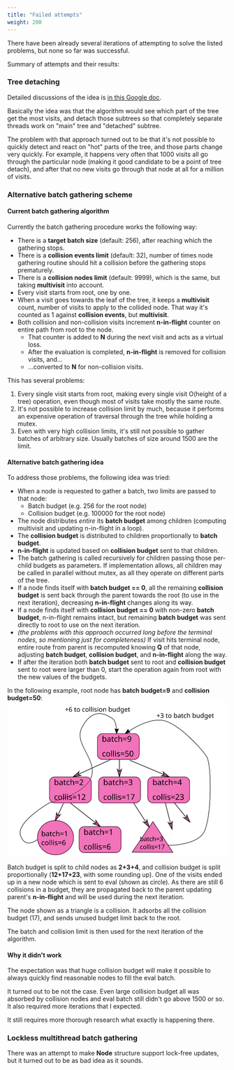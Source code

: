 ```yaml
---
title: "Failed attempts"
weight: 200
---
```


There have been already several iterations of attempting to solve the listed problems, but none so far was successful.

Summary of attempts and their results:

### Tree detaching

Detailed discussions of the idea is [in this Google doc](https://docs.google.com/document/d/16Y5ZeLje8CswAhbIQ-upMWwrDEl4K6aUQu1BU1gW1Eg/edit).

Basically the idea was that the algorithm would see which part of the tree get the most visits, and detach those subtrees so that completely separate threads work on "main" tree and "detached" subtree.

The problem with that approach turned out to be that it's not possible to quickly detect and react on "hot" parts of the tree, and those parts change very quickly. For example, it happens very often that 1000 visits all go through the particular node (making it good candidate to be a point of tree detach), and after that no new visits go through that node at all for a million of visits.

### Alternative batch gathering scheme

#### Current batch gathering algorithm

Currently the batch gathering procedure works the following way:
* There is a **target batch size** (default: 256), after reaching which the gathering stops.
* There is a **collision events limit** (default: 32), number of times node gathering routine should hit a collision before the gathering stops prematurely.
* There is a **collision nodes limit** (default: 9999), which is the same, but taking **multivisit** into account.
* Every visit starts from root, one by one.
* When a visit goes towards the leaf of the tree, it keeps a **multivisit** count, number of visits to apply to the collided node. That way it's counted as 1 against **collision events**, but **multivisit**.
* Both collision and non-collision visits increment **n-in-flight** counter on entire path from root to the node.
    * That counter is added to **N** during the next visit and acts as a virtual loss.
    * After the evaluation is completed, **n-in-flight** is removed for collision visits, and...
    * ...converted to **N** for non-collision visits.

This has several problems:
1. Every single visit starts from root, making every single visit O(height of a tree) operation, even though most of visits take mostly the same route.
1. It's not possible to increase collision limit by much, because it performs an expensive operation of traversal through the tree while holding a mutex.
1. Even with very high collision limits, it's still not possible to gather batches of arbitrary size. Usually batches of size around 1500 are the limit.

#### Alternative batch gathering idea

To address those problems, the following idea was tried:
* When a node is requested to gather a batch, two limits are passed to that node:
    * Batch budget (e.g. 256 for the root node)
    * Collision budget (e.g. 100000 for the root node)
* The node distributes *entire* its **batch budget** among children (computing multivisit and updating n-in-flight in a loop).
* The **collision budget** is distributed to children proportionally to **batch budget**.
* **n-in-flight** is updated based on **collision budget** sent to that children.
* The batch gathering is called recursively for children passing those per-child budgets as parameters. If implementation allows, all children may be called in parallel without mutex, as all they operate on different parts of the tree.
* If a node finds itself with **batch budget == 0**, all the remaining **collision budget** is sent back through the parent towards the root (to use in the next iteration), decreasing **n-in-flight** changes along its way.
* If a node finds itself with **collision budget == 0** with non-zero **batch budget**, n-in-flight remains intact, but remaining **batch budget** was sent directly to root to use on the next iteration.
* *(the problems with this approach occurred long before the terminal nodes, so mentioning just for completeness)* If visit hits terminal node, entire route from parent is recomputed knowing **Q** of that node, adjusting **batch budget**, **collision budget**, and **n-in-flight** along the way.
* If after the iteration both **batch budget** sent to root and **collision budget** sent to root were larger than 0, start the operation again from root with the new values of the budgets.

In the following example, root node has **batch budget=9** and **collision budget=50**:
![The example of budget movement](new-batching.svg)

Batch budget is split to child nodes as **2+3+4**, and collision budget is split proportionally (**12+17+23**, with some rounding up). One of the visits ended up in a new node which is sent to eval (shown as circle). As there are still 6 collisions in a budget, they are propagated back to the parent updating parent's **n-in-flight** and will be used during the next iteration.

The node shown as a triangle is a collision. It adsorbs all the collision budget (17), and sends unused budget limit back to the root.

The batch and collision limit is then used for the next iteration of the algorithm.

#### Why it didn't work

The expectation was that huge collision budget will make it possible to always quickly find reasonable nodes to fill the eval batch.

It turned out to be not the case. Even large collision budget all was absorbed by collision nodes and eval batch still didn't go above 1500 or so. It also required more iterations that I expected.

It still requires more thorough research what exactly is happening there.

### Lockless multithread batch gathering

There was an attempt to make **Node** structure support lock-free updates, but it turned out to be as bad idea as it sounds.
